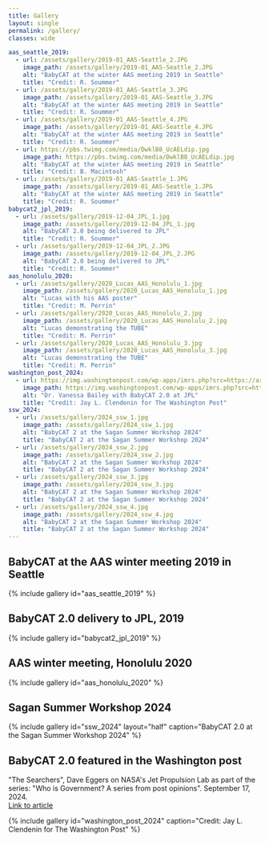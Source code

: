 ```yaml
---
title: Gallery
layout: single
permalink: /gallery/
classes: wide

aas_seattle_2019:
  - url: /assets/gallery/2019-01_AAS-Seattle_2.JPG
    image_path: /assets/gallery/2019-01_AAS-Seattle_2.JPG
    alt: "BabyCAT at the winter AAS meeting 2019 in Seattle"
    title: "Credit: R. Soummer"
  - url: /assets/gallery/2019-01_AAS-Seattle_3.JPG
    image_path: /assets/gallery/2019-01_AAS-Seattle_3.JPG
    alt: "BabyCAT at the winter AAS meeting 2019 in Seattle"
    title: "Credit: R. Soummer"
  - url: /assets/gallery/2019-01_AAS-Seattle_4.JPG
    image_path: /assets/gallery/2019-01_AAS-Seattle_4.JPG
    alt: "BabyCAT at the winter AAS meeting 2019 in Seattle"
    title: "Credit: R. Soummer"
  - url: https://pbs.twimg.com/media/DwklB8_UcAELdip.jpg
    image_path: https://pbs.twimg.com/media/DwklB8_UcAELdip.jpg
    alt: "BabyCAT at the winter AAS meeting 2019 in Seattle"
    title: "Credit: B. Macintosh"
  - url: /assets/gallery/2019-01_AAS-Seattle_1.JPG
    image_path: /assets/gallery/2019-01_AAS-Seattle_1.JPG
    alt: "BabyCAT at the winter AAS meeting 2019 in Seattle"
    title: "Credit: R. Soummer"
babycat2_jpl_2019:
  - url: /assets/gallery/2019-12-04_JPL_1.jpg
    image_path: /assets/gallery/2019-12-04_JPL_1.jpg
    alt: "BabyCAT 2.0 being delivered to JPL"
    title: "Credit: R. Soummer"
  - url: /assets/gallery/2019-12-04_JPL_2.JPG
    image_path: /assets/gallery/2019-12-04_JPL_2.JPG
    alt: "BabyCAT 2.0 being delivered to JPL"
    title: "Credit: R. Soummer"
aas_honolulu_2020:
  - url: /assets/gallery/2020_Lucas_AAS_Honolulu_1.jpg
    image_path: /assets/gallery/2020_Lucas_AAS_Honolulu_1.jpg
    alt: "Lucas with his AAS poster"
    title: "Credit: M. Perrin"
  - url: /assets/gallery/2020_Lucas_AAS_Honolulu_2.jpg
    image_path: /assets/gallery/2020_Lucas_AAS_Honolulu_2.jpg
    alt: "Lucas demonstrating the TUBE"
    title: "Credit: M. Perrin"
  - url: /assets/gallery/2020_Lucas_AAS_Honolulu_3.jpg
    image_path: /assets/gallery/2020_Lucas_AAS_Honolulu_3.jpg
    alt: "Lucas demonstrating the TUBE"
    title: "Credit: M. Perrin"
washington_post_2024:
  - url: https://img.washingtonpost.com/wp-apps/imrs.php?src=https://arc-anglerfish-washpost-prod-washpost.s3.amazonaws.com/public/DTNRX5YS6AE2SEU3PWMA7LPCSI.JPG&high_res=true&w=2048
    image_path: https://img.washingtonpost.com/wp-apps/imrs.php?src=https://arc-anglerfish-washpost-prod-washpost.s3.amazonaws.com/public/DTNRX5YS6AE2SEU3PWMA7LPCSI.JPG&high_res=true&w=2048
    alt: "Dr. Vanessa Bailey with BabyCAT 2.0 at JPL"
    title: "Credit: Jay L. Clendenin for The Washington Post"
ssw_2024:
  - url: /assets/gallery/2024_ssw_1.jpg
    image_path: /assets/gallery/2024_ssw_1.jpg
    alt: "BabyCAT 2 at the Sagan Summer Workshop 2024"
    title: "BabyCAT 2 at the Sagan Summer Workshop 2024"
  - url: /assets/gallery/2024_ssw_2.jpg
    image_path: /assets/gallery/2024_ssw_2.jpg
    alt: "BabyCAT 2 at the Sagan Summer Workshop 2024"
    title: "BabyCAT 2 at the Sagan Summer Workshop 2024"
  - url: /assets/gallery/2024_ssw_3.jpg
    image_path: /assets/gallery/2024_ssw_3.jpg
    alt: "BabyCAT 2 at the Sagan Summer Workshop 2024"
    title: "BabyCAT 2 at the Sagan Summer Workshop 2024"
  - url: /assets/gallery/2024_ssw_4.jpg
    image_path: /assets/gallery/2024_ssw_4.jpg
    alt: "BabyCAT 2 at the Sagan Summer Workshop 2024"
    title: "BabyCAT 2 at the Sagan Summer Workshop 2024"
---
```

## BabyCAT at the AAS winter meeting 2019 in Seattle

{% include gallery id="aas_seattle_2019" %}

## BabyCAT 2.0 delivery to JPL, 2019

{% include gallery id="babycat2_jpl_2019" %}

## AAS winter meeting, Honolulu 2020

{% include gallery id="aas_honolulu_2020" %}

## Sagan Summer Workshop 2024

{% include gallery id="ssw_2024" layout="half" caption="BabyCAT 2.0 at the Sagan Summer Workshop 2024" %}

## BabyCAT 2.0 featured in the Washington post

"The Searchers", Dave Eggers on NASA's Jet Propulsion Lab as part of the series: "Who is Government? A series from post opinions". September 17, 2024.  
[Link to article](https://www.washingtonpost.com/opinions/interactive/2024/dave-eggers-jet-propulsion-labo[…]yJ9.8yJ63U47Ml9Dgj5Rh_hv15OtmR-D6MeAEsN59PoIK7Q&itid=gfta)

{% include gallery id="washington_post_2024" caption="Credit: Jay L. Clendenin for The Washington Post" %}
